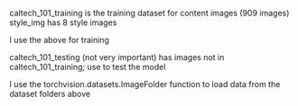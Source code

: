 caltech_101_training is the training dataset for content images (909 images)
style_img has 8 style images

I use the above for training

caltech_101_testing (not very important) has images not in caltech_101_training; use to test the model

I use the torchvision.datasets.ImageFolder function to load data from the dataset folders above
